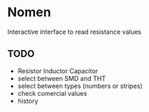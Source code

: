 # Nomen

Interactive interface to read resistance values

## TODO

* Resistor Inductor Capacitor
* select between SMD and THT
* select between types (numbers or stripes)
* check comercial values
* history